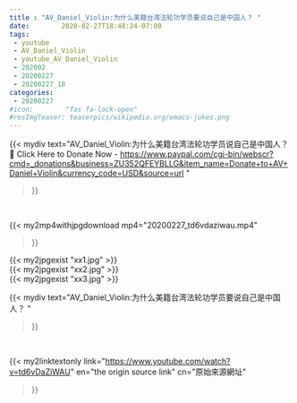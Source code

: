 ```yaml
---
title : "AV_Daniel_Violin:为什么美籍台湾法轮功学员要说自己是中国人？ "
date:        2020-02-27T18:48:24-07:00
tags:
 - youtube
 - AV_Daniel_Violin
 - youtube_AV_Daniel_Violin
 - 202002
 - 20200227
 - 20200227_18
categories:
 - 20200227
#icon:        "fas fa-lock-open"
#resImgTeaser: teaserpics/wikipedia.org/emacs-jokes.png
---
```


{{< mydiv text="AV_Daniel_Violin:为什么美籍台湾法轮功学员说自己是中国人？📌 Click Here to Donate Now - https://www.paypal.com/cgi-bin/webscr?cmd=_donations&business=ZU352QFEYBLLG&item_name=Donate+to+AV+Daniel+Violin&currency_code=USD&source=url "
>}}
<br>


{{< my2mp4withjpgdownload mp4="20200227_td6vdaziwau.mp4"
>}}

{{< my2jpgexist "xx1.jpg" >}}<br>
{{< my2jpgexist "xx2.jpg" >}}<br>
{{< my2jpgexist "xx3.jpg" >}}<br>



{{< mydiv text="AV_Daniel_Violin:为什么美籍台湾法轮功学员要说自己是中国人？ "
>}}
<br>

{{< my2linktextonly link="https://www.youtube.com/watch?v=td6vDaZiWAU"
en="the origin source link" cn="原始來源網址"
>}}


<br>

